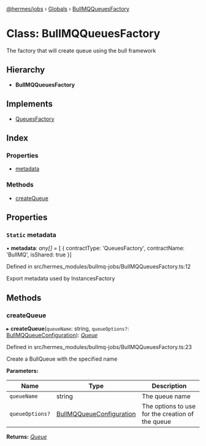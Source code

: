 [@hermes/jobs](../README.md) › [Globals](../globals.md) › [BullMQQueuesFactory](bullmqqueuesfactory.md)

# Class: BullMQQueuesFactory

The factory that will create queue using the bull framework

## Hierarchy

* **BullMQQueuesFactory**

## Implements

* [QueuesFactory](../interfaces/queuesfactory.md)

## Index

### Properties

* [metadata](bullmqqueuesfactory.md#static-metadata)

### Methods

* [createQueue](bullmqqueuesfactory.md#createqueue)

## Properties

### `Static` metadata

▪ **metadata**: *any[]* = [ {
    contractType: 'QueuesFactory',
    contractName: 'BullMQ',
    isShared: true
  }]

Defined in src/hermes_modules/bullmq-jobs/BullMQQueuesFactory.ts:12

Export metadata used by InstancesFactory

## Methods

###  createQueue

▸ **createQueue**(`queueName`: string, `queueOptions?`: [BullMQQueueConfiguration](../interfaces/bullmqqueueconfiguration.md)): *[Queue](queue.md)*

Defined in src/hermes_modules/bullmq-jobs/BullMQQueuesFactory.ts:23

Create a BullQueue with the specified name

**Parameters:**

Name | Type | Description |
------ | ------ | ------ |
`queueName` | string | The queue name |
`queueOptions?` | [BullMQQueueConfiguration](../interfaces/bullmqqueueconfiguration.md) | The options to use for the creation of the queue  |

**Returns:** *[Queue](queue.md)*
